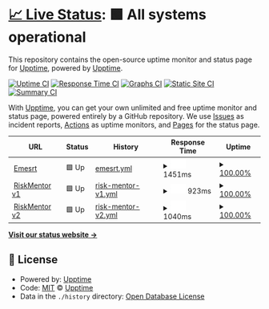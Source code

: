# [📈 Live Status](https://status.riskmentor.com): <!--live status--> **🟩 All systems operational**

This repository contains the open-source uptime monitor and status page for [Upptime](https://upptime.js.org), powered by [Upptime](https://github.com/upptime/upptime).

[![Uptime CI](https://github.com/riskmentor/riskemntor-monitor/workflows/Uptime%20CI/badge.svg)](https://github.com/riskmentor/riskemntor-monitor/actions?query=workflow%3A%22Uptime+CI%22)
[![Response Time CI](https://github.com/riskmentor/riskemntor-monitor/workflows/Response%20Time%20CI/badge.svg)](https://github.com/riskmentor/riskemntor-monitor/actions?query=workflow%3A%22Response+Time+CI%22)
[![Graphs CI](https://github.com/riskmentor/riskemntor-monitor/workflows/Graphs%20CI/badge.svg)](https://github.com/riskmentor/riskemntor-monitor/actions?query=workflow%3A%22Graphs+CI%22)
[![Static Site CI](https://github.com/riskmentor/riskemntor-monitor/workflows/Static%20Site%20CI/badge.svg)](https://github.com/riskmentor/riskemntor-monitor/actions?query=workflow%3A%22Static+Site+CI%22)
[![Summary CI](https://github.com/riskmentor/riskemntor-monitor/workflows/Summary%20CI/badge.svg)](https://github.com/riskmentor/riskemntor-monitor/actions?query=workflow%3A%22Summary+CI%22)

With [Upptime](https://upptime.js.org), you can get your own unlimited and free uptime monitor and status page, powered entirely by a GitHub repository. We use [Issues](https://github.com/upptime/upptime/issues) as incident reports, [Actions](https://github.com/riskmentor/riskemntor-monitor/actions) as uptime monitors, and [Pages](https://status.riskmentor.com) for the status page.

<!--start: status pages-->
<!-- This summary is generated by Upptime (https://github.com/upptime/upptime) -->
<!-- Do not edit this manually, your changes will be overwritten -->
<!-- prettier-ignore -->
| URL | Status | History | Response Time | Uptime |
| --- | ------ | ------- | ------------- | ------ |
| <img alt="" src="https://favicons.githubusercontent.com/emesrt.org" height="13"> [Emesrt](https://emesrt.org) | 🟩 Up | [emesrt.yml](https://github.com/RiskMentor/riskmentor-monitor/commits/HEAD/history/emesrt.yml) | <details><summary><img alt="Response time graph" src="./graphs/emesrt/response-time-week.png" height="20"> 1451ms</summary><br><a href="https://status.riskmentor.com/history/emesrt"><img alt="Response time 1457" src="https://img.shields.io/endpoint?url=https%3A%2F%2Fraw.githubusercontent.com%2FRiskMentor%2Friskmentor-monitor%2FHEAD%2Fapi%2Femesrt%2Fresponse-time.json"></a><br><a href="https://status.riskmentor.com/history/emesrt"><img alt="24-hour response time 1487" src="https://img.shields.io/endpoint?url=https%3A%2F%2Fraw.githubusercontent.com%2FRiskMentor%2Friskmentor-monitor%2FHEAD%2Fapi%2Femesrt%2Fresponse-time-day.json"></a><br><a href="https://status.riskmentor.com/history/emesrt"><img alt="7-day response time 1451" src="https://img.shields.io/endpoint?url=https%3A%2F%2Fraw.githubusercontent.com%2FRiskMentor%2Friskmentor-monitor%2FHEAD%2Fapi%2Femesrt%2Fresponse-time-week.json"></a><br><a href="https://status.riskmentor.com/history/emesrt"><img alt="30-day response time 1457" src="https://img.shields.io/endpoint?url=https%3A%2F%2Fraw.githubusercontent.com%2FRiskMentor%2Friskmentor-monitor%2FHEAD%2Fapi%2Femesrt%2Fresponse-time-month.json"></a><br><a href="https://status.riskmentor.com/history/emesrt"><img alt="1-year response time 1457" src="https://img.shields.io/endpoint?url=https%3A%2F%2Fraw.githubusercontent.com%2FRiskMentor%2Friskmentor-monitor%2FHEAD%2Fapi%2Femesrt%2Fresponse-time-year.json"></a></details> | <details><summary><a href="https://status.riskmentor.com/history/emesrt">100.00%</a></summary><a href="https://status.riskmentor.com/history/emesrt"><img alt="All-time uptime 100.00%" src="https://img.shields.io/endpoint?url=https%3A%2F%2Fraw.githubusercontent.com%2FRiskMentor%2Friskmentor-monitor%2FHEAD%2Fapi%2Femesrt%2Fuptime.json"></a><br><a href="https://status.riskmentor.com/history/emesrt"><img alt="24-hour uptime 100.00%" src="https://img.shields.io/endpoint?url=https%3A%2F%2Fraw.githubusercontent.com%2FRiskMentor%2Friskmentor-monitor%2FHEAD%2Fapi%2Femesrt%2Fuptime-day.json"></a><br><a href="https://status.riskmentor.com/history/emesrt"><img alt="7-day uptime 100.00%" src="https://img.shields.io/endpoint?url=https%3A%2F%2Fraw.githubusercontent.com%2FRiskMentor%2Friskmentor-monitor%2FHEAD%2Fapi%2Femesrt%2Fuptime-week.json"></a><br><a href="https://status.riskmentor.com/history/emesrt"><img alt="30-day uptime 100.00%" src="https://img.shields.io/endpoint?url=https%3A%2F%2Fraw.githubusercontent.com%2FRiskMentor%2Friskmentor-monitor%2FHEAD%2Fapi%2Femesrt%2Fuptime-month.json"></a><br><a href="https://status.riskmentor.com/history/emesrt"><img alt="1-year uptime 100.00%" src="https://img.shields.io/endpoint?url=https%3A%2F%2Fraw.githubusercontent.com%2FRiskMentor%2Friskmentor-monitor%2FHEAD%2Fapi%2Femesrt%2Fuptime-year.json"></a></details>
| <img alt="" src="https://favicons.githubusercontent.com/secure.riskmentor.com" height="13"> [RiskMentor v1](https://secure.riskmentor.com) | 🟩 Up | [risk-mentor-v1.yml](https://github.com/RiskMentor/riskmentor-monitor/commits/HEAD/history/risk-mentor-v1.yml) | <details><summary><img alt="Response time graph" src="./graphs/risk-mentor-v1/response-time-week.png" height="20"> 923ms</summary><br><a href="https://status.riskmentor.com/history/risk-mentor-v1"><img alt="Response time 921" src="https://img.shields.io/endpoint?url=https%3A%2F%2Fraw.githubusercontent.com%2FRiskMentor%2Friskmentor-monitor%2FHEAD%2Fapi%2Frisk-mentor-v1%2Fresponse-time.json"></a><br><a href="https://status.riskmentor.com/history/risk-mentor-v1"><img alt="24-hour response time 935" src="https://img.shields.io/endpoint?url=https%3A%2F%2Fraw.githubusercontent.com%2FRiskMentor%2Friskmentor-monitor%2FHEAD%2Fapi%2Frisk-mentor-v1%2Fresponse-time-day.json"></a><br><a href="https://status.riskmentor.com/history/risk-mentor-v1"><img alt="7-day response time 923" src="https://img.shields.io/endpoint?url=https%3A%2F%2Fraw.githubusercontent.com%2FRiskMentor%2Friskmentor-monitor%2FHEAD%2Fapi%2Frisk-mentor-v1%2Fresponse-time-week.json"></a><br><a href="https://status.riskmentor.com/history/risk-mentor-v1"><img alt="30-day response time 921" src="https://img.shields.io/endpoint?url=https%3A%2F%2Fraw.githubusercontent.com%2FRiskMentor%2Friskmentor-monitor%2FHEAD%2Fapi%2Frisk-mentor-v1%2Fresponse-time-month.json"></a><br><a href="https://status.riskmentor.com/history/risk-mentor-v1"><img alt="1-year response time 921" src="https://img.shields.io/endpoint?url=https%3A%2F%2Fraw.githubusercontent.com%2FRiskMentor%2Friskmentor-monitor%2FHEAD%2Fapi%2Frisk-mentor-v1%2Fresponse-time-year.json"></a></details> | <details><summary><a href="https://status.riskmentor.com/history/risk-mentor-v1">100.00%</a></summary><a href="https://status.riskmentor.com/history/risk-mentor-v1"><img alt="All-time uptime 100.00%" src="https://img.shields.io/endpoint?url=https%3A%2F%2Fraw.githubusercontent.com%2FRiskMentor%2Friskmentor-monitor%2FHEAD%2Fapi%2Frisk-mentor-v1%2Fuptime.json"></a><br><a href="https://status.riskmentor.com/history/risk-mentor-v1"><img alt="24-hour uptime 100.00%" src="https://img.shields.io/endpoint?url=https%3A%2F%2Fraw.githubusercontent.com%2FRiskMentor%2Friskmentor-monitor%2FHEAD%2Fapi%2Frisk-mentor-v1%2Fuptime-day.json"></a><br><a href="https://status.riskmentor.com/history/risk-mentor-v1"><img alt="7-day uptime 100.00%" src="https://img.shields.io/endpoint?url=https%3A%2F%2Fraw.githubusercontent.com%2FRiskMentor%2Friskmentor-monitor%2FHEAD%2Fapi%2Frisk-mentor-v1%2Fuptime-week.json"></a><br><a href="https://status.riskmentor.com/history/risk-mentor-v1"><img alt="30-day uptime 100.00%" src="https://img.shields.io/endpoint?url=https%3A%2F%2Fraw.githubusercontent.com%2FRiskMentor%2Friskmentor-monitor%2FHEAD%2Fapi%2Frisk-mentor-v1%2Fuptime-month.json"></a><br><a href="https://status.riskmentor.com/history/risk-mentor-v1"><img alt="1-year uptime 100.00%" src="https://img.shields.io/endpoint?url=https%3A%2F%2Fraw.githubusercontent.com%2FRiskMentor%2Friskmentor-monitor%2FHEAD%2Fapi%2Frisk-mentor-v1%2Fuptime-year.json"></a></details>
| <img alt="" src="https://favicons.githubusercontent.com/app.riskmentor.com" height="13"> [RiskMentor v2](https://app.riskmentor.com) | 🟩 Up | [risk-mentor-v2.yml](https://github.com/RiskMentor/riskmentor-monitor/commits/HEAD/history/risk-mentor-v2.yml) | <details><summary><img alt="Response time graph" src="./graphs/risk-mentor-v2/response-time-week.png" height="20"> 1040ms</summary><br><a href="https://status.riskmentor.com/history/risk-mentor-v2"><img alt="Response time 1010" src="https://img.shields.io/endpoint?url=https%3A%2F%2Fraw.githubusercontent.com%2FRiskMentor%2Friskmentor-monitor%2FHEAD%2Fapi%2Frisk-mentor-v2%2Fresponse-time.json"></a><br><a href="https://status.riskmentor.com/history/risk-mentor-v2"><img alt="24-hour response time 977" src="https://img.shields.io/endpoint?url=https%3A%2F%2Fraw.githubusercontent.com%2FRiskMentor%2Friskmentor-monitor%2FHEAD%2Fapi%2Frisk-mentor-v2%2Fresponse-time-day.json"></a><br><a href="https://status.riskmentor.com/history/risk-mentor-v2"><img alt="7-day response time 1040" src="https://img.shields.io/endpoint?url=https%3A%2F%2Fraw.githubusercontent.com%2FRiskMentor%2Friskmentor-monitor%2FHEAD%2Fapi%2Frisk-mentor-v2%2Fresponse-time-week.json"></a><br><a href="https://status.riskmentor.com/history/risk-mentor-v2"><img alt="30-day response time 1010" src="https://img.shields.io/endpoint?url=https%3A%2F%2Fraw.githubusercontent.com%2FRiskMentor%2Friskmentor-monitor%2FHEAD%2Fapi%2Frisk-mentor-v2%2Fresponse-time-month.json"></a><br><a href="https://status.riskmentor.com/history/risk-mentor-v2"><img alt="1-year response time 1010" src="https://img.shields.io/endpoint?url=https%3A%2F%2Fraw.githubusercontent.com%2FRiskMentor%2Friskmentor-monitor%2FHEAD%2Fapi%2Frisk-mentor-v2%2Fresponse-time-year.json"></a></details> | <details><summary><a href="https://status.riskmentor.com/history/risk-mentor-v2">100.00%</a></summary><a href="https://status.riskmentor.com/history/risk-mentor-v2"><img alt="All-time uptime 100.00%" src="https://img.shields.io/endpoint?url=https%3A%2F%2Fraw.githubusercontent.com%2FRiskMentor%2Friskmentor-monitor%2FHEAD%2Fapi%2Frisk-mentor-v2%2Fuptime.json"></a><br><a href="https://status.riskmentor.com/history/risk-mentor-v2"><img alt="24-hour uptime 100.00%" src="https://img.shields.io/endpoint?url=https%3A%2F%2Fraw.githubusercontent.com%2FRiskMentor%2Friskmentor-monitor%2FHEAD%2Fapi%2Frisk-mentor-v2%2Fuptime-day.json"></a><br><a href="https://status.riskmentor.com/history/risk-mentor-v2"><img alt="7-day uptime 100.00%" src="https://img.shields.io/endpoint?url=https%3A%2F%2Fraw.githubusercontent.com%2FRiskMentor%2Friskmentor-monitor%2FHEAD%2Fapi%2Frisk-mentor-v2%2Fuptime-week.json"></a><br><a href="https://status.riskmentor.com/history/risk-mentor-v2"><img alt="30-day uptime 100.00%" src="https://img.shields.io/endpoint?url=https%3A%2F%2Fraw.githubusercontent.com%2FRiskMentor%2Friskmentor-monitor%2FHEAD%2Fapi%2Frisk-mentor-v2%2Fuptime-month.json"></a><br><a href="https://status.riskmentor.com/history/risk-mentor-v2"><img alt="1-year uptime 100.00%" src="https://img.shields.io/endpoint?url=https%3A%2F%2Fraw.githubusercontent.com%2FRiskMentor%2Friskmentor-monitor%2FHEAD%2Fapi%2Frisk-mentor-v2%2Fuptime-year.json"></a></details>

<!--end: status pages-->

[**Visit our status website →**](https://status.riskmentor.com)

## 📄 License

- Powered by: [Upptime](https://github.com/upptime/upptime)
- Code: [MIT](./LICENSE) © [Upptime](https://upptime.js.org)
- Data in the `./history` directory: [Open Database License](https://opendatacommons.org/licenses/odbl/1-0/)
